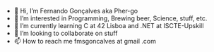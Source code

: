 - 👋 Hi, I’m Fernando Gonçalves aka Pher-go
- 👀 I’m interested in Programming, Brewing beer, Science, stuff, etc.
- 🌱 I’m currently learning C at 42 Lisboa and .NET at ISCTE-Upskill
- 💞️ I’m looking to collaborate on stuff
- 📫 How to reach me fmsgoncalves at gmail .com

<!---
Pher-go/Pher-go is a ✨ special ✨ repository because its `README.md` (this file) appears on your GitHub profile.
You can click the Preview link to take a look at your changes.
--->
